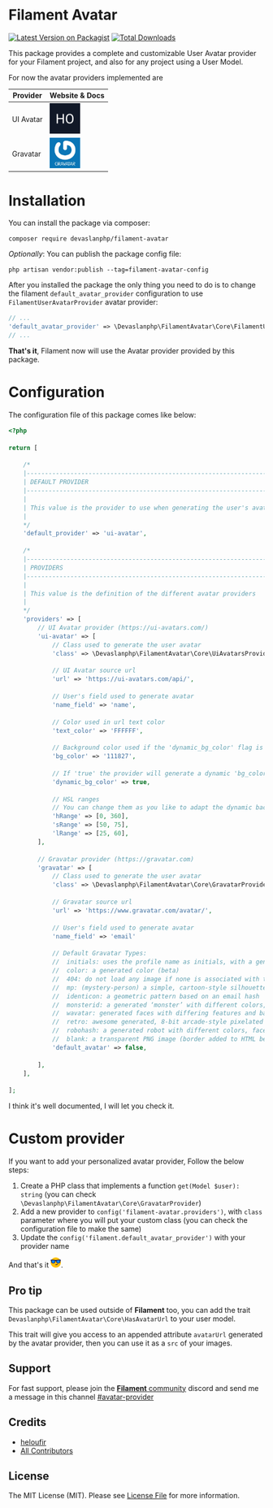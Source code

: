 # Filament Avatar

[![Latest Version on Packagist](https://img.shields.io/packagist/v/devaslanphp/filament-avatar.svg?style=flat-square)](https://packagist.org/packages/devaslanphp/filament-avatar)
[![Total Downloads](https://img.shields.io/packagist/dt/devaslanphp/filament-avatar.svg?style=flat-square)](https://packagist.org/packages/devaslanphp/filament-avatar)

This package provides a complete and customizable User Avatar provider for your Filament project, and also for any project using a User Model.

For now the avatar providers implemented are 

| Provider  | Website & Docs                                                                     |
|-----------|------------------------------------------------------------------------------------|
| UI Avatar | [<img src="github-content/ui-avatar.svg" width="60px" />](https://ui-avatars.com/) |
| Gravatar  | [<img src="github-content/gravatar.jpg" width="60px" />](https://gravatar.com)     |

# Installation

You can install the package via composer:

```shell
composer require devaslanphp/filament-avatar
```

*Optionally*: You can publish the package config file:

```shell
php artisan vendor:publish --tag=filament-avatar-config
```

After you installed the package the only thing you need to do is to change the filament `default_avatar_provider` configuration to use `FilamentUserAvatarProvider` avatar provider:

```php
// ...
'default_avatar_provider' => \Devaslanphp\FilamentAvatar\Core\FilamentUserAvatarProvider::class,
// ...
```

**That's it**, Filament now will use the Avatar provider provided by this package.

# Configuration

The configuration file of this package comes like below:

```php
<?php

return [

    /*
    |--------------------------------------------------------------------------
    | DEFAULT PROVIDER
    |--------------------------------------------------------------------------
    |
    | This value is the provider to use when generating the user's avatar url
    |
    */
    'default_provider' => 'ui-avatar',

    /*
    |--------------------------------------------------------------------------
    | PROVIDERS
    |--------------------------------------------------------------------------
    |
    | This value is the definition of the different avatar providers
    |
    */
    'providers' => [
        // UI Avatar provider (https://ui-avatars.com/)
        'ui-avatar' => [
            // Class used to generate the user avatar
            'class' => \Devaslanphp\FilamentAvatar\Core\UiAvatarsProvider::class,

            // UI Avatar source url
            'url' => 'https://ui-avatars.com/api/',

            // User's field used to generate avatar
            'name_field' => 'name',

            // Color used in url text color
            'text_color' => 'FFFFFF',

            // Background color used if the 'dynamic_bg_color' flag is false
            'bg_color' => '111827',

            // If 'true' the provider will generate a dynamic 'bg_color' based on user's name
            'dynamic_bg_color' => true,

            // HSL ranges
            // You can change them as you like to adapt the dynamic background color
            'hRange' => [0, 360],
            'sRange' => [50, 75],
            'lRange' => [25, 60],
        ],

        // Gravatar provider (https://gravatar.com)
        'gravatar' => [
            // Class used to generate the user avatar
            'class' => \Devaslanphp\FilamentAvatar\Core\GravatarProvider::class,

            // Gravatar source url
            'url' => 'https://www.gravatar.com/avatar/',

            // User's field used to generate avatar
            'name_field' => 'email'

            // Default Gravatar Types:
            //  initials: uses the profile name as initials, with a generated background and foreground color (beta). There are additional parameters, described later.
            //  color: a generated color (beta)
            //  404: do not load any image if none is associated with the email hash, instead return an HTTP 404 (File Not Found) response
            //  mp: (mystery-person) a simple, cartoon-style silhouetted outline of a person (does not vary by email hash)
            //  identicon: a geometric pattern based on an email hash
            //  monsterid: a generated ‘monster’ with different colors, faces, etc
            //  wavatar: generated faces with differing features and backgrounds
            //  retro: awesome generated, 8-bit arcade-style pixelated faces
            //  robohash: a generated robot with different colors, faces, etc
            //  blank: a transparent PNG image (border added to HTML below for demonstration purposes)
            'default_avatar' => false,

        ],
    ],

];
```

I think it's well documented, I will let you check it.

# Custom provider

If you want to add your personalized avatar provider, Follow the below steps:
1. Create a PHP class that implements a function `get(Model $user): string` (you can check `\Devaslanphp\FilamentAvatar\Core\GravatarProvider`)
2. Add a new provider to `config('filament-avatar.providers')`, with `class` parameter where you will put your custom class (you can check the configuration file to make the same)
3. Update the `config('filament.default_avatar_provider')` with your provider name

And that's it <img src="github-content/smiley.png" width="20px">.

## Pro tip

This package can be used outside of **Filament** too, you can add the trait `Devaslanphp\FilamentAvatar\Core\HasAvatarUrl` to your user model.

This trait will give you access to an appended attribute `avatarUrl` generated by the avatar provider, then you can use it as a `src` of your images.

## Support

For fast support, please join the [**Filament** community](https://filamentphp.com/discord) discord and send me a message in this channel [#avatar-provider](https://discord.com/channels/883083792112300104/1022104259644362823)

## Credits

- [heloufir](https://github.com/heloufir)
- [All Contributors](https://github.com/chrisschuessler/filament-avatar/contributors)

## License

The MIT License (MIT). Please see [License File](LICENSE.md) for more information.
